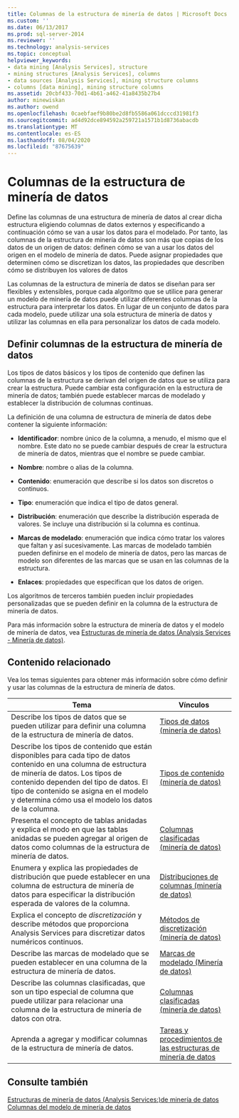 ```yaml
---
title: Columnas de la estructura de minería de datos | Microsoft Docs
ms.custom: ''
ms.date: 06/13/2017
ms.prod: sql-server-2014
ms.reviewer: ''
ms.technology: analysis-services
ms.topic: conceptual
helpviewer_keywords:
- data mining [Analysis Services], structure
- mining structures [Analysis Services], columns
- data sources [Analysis Services], mining structure columns
- columns [data mining], mining structure columns
ms.assetid: 20cbf433-70d1-4b61-a462-41a8435b27b4
author: minewiskan
ms.author: owend
ms.openlocfilehash: 0caebfaef9b80be2d8fb5586a061dcccd31981f3
ms.sourcegitcommit: ad4d92dce894592a259721a1571b1d8736abacdb
ms.translationtype: MT
ms.contentlocale: es-ES
ms.lasthandoff: 08/04/2020
ms.locfileid: "87675639"
---
```

# <a name="mining-structure-columns"></a>Columnas de la estructura de minería de datos
  Define las columnas de una estructura de minería de datos al crear dicha estructura eligiendo columnas de datos externos y especificando a continuación cómo se van a usar los datos para el modelado. Por tanto, las columnas de la estructura de minería de datos son más que copias de los datos de un origen de datos: definen cómo se van a usar los datos del origen en el modelo de minería de datos. Puede asignar propiedades que determinen cómo se discretizan los datos, las propiedades que describen cómo se distribuyen los valores de datos  
  
 Las columnas de la estructura de minería de datos se diseñan para ser flexibles y extensibles, porque cada algoritmo que se utilice para generar un modelo de minería de datos puede utilizar diferentes columnas de la estructura para interpretar los datos. En lugar de un conjunto de datos para cada modelo, puede utilizar una sola estructura de minería de datos y utilizar las columnas en ella para personalizar los datos de cada modelo.  
  
## <a name="defining-mining-structure-columns"></a>Definir columnas de la estructura de minería de datos  
 Los tipos de datos básicos y los tipos de contenido que definen las columnas de la estructura se derivan del origen de datos que se utiliza para crear la estructura. Puede cambiar esta configuración en la estructura de minería de datos; también puede establecer marcas de modelado y establecer la distribución de columnas continuas.  
  
 La definición de una columna de estructura de minería de datos debe contener la siguiente información:  
  
-   **Identificador**: nombre único de la columna, a menudo, el mismo que el nombre. Este dato no se puede cambiar después de crear la estructura de minería de datos, mientras que el nombre se puede cambiar.  
  
-   **Nombre**: nombre o alias de la columna.  
  
-   **Contenido**: enumeración que describe si los datos son discretos o continuos.  
  
-   **Tipo**: enumeración que indica el tipo de datos general.  
  
-   **Distribución**: enumeración que describe la distribución esperada de valores. Se incluye una distribución si la columna es continua.  
  
-   **Marcas de modelado**: enumeración que indica cómo tratar los valores que faltan y así sucesivamente. Las marcas de modelado también pueden definirse en el modelo de minería de datos, pero las marcas de modelo son diferentes de las marcas que se usan en las columnas de la estructura.  
  
-   **Enlaces**: propiedades que especifican que los datos de origen.  
  
 Los algoritmos de terceros también pueden incluir propiedades personalizadas que se pueden definir en la columna de la estructura de minería de datos.  
  
 Para más información sobre la estructura de minería de datos y el modelo de minería de datos, vea [Estructuras de minería de datos &#40;Analysis Services - Minería de datos&#41;](mining-structures-analysis-services-data-mining.md).  
  
## <a name="related-content"></a>Contenido relacionado  
 Vea los temas siguientes para obtener más información sobre cómo definir y usar las columnas de la estructura de minería de datos.  
  
|Tema|Vínculos|  
|-----------|-----------|  
|Describe los tipos de datos que se pueden utilizar para definir una columna de la estructura de minería de datos.|[Tipos de datos &#40;minería de datos&#41;](data-types-data-mining.md)|  
|Describe los tipos de contenido que están disponibles para cada tipo de datos contenido en una columna de estructura de minería de datos. Los tipos de contenido dependen del tipo de datos. El tipo de contenido se asigna en el modelo y determina cómo usa el modelo los datos de la columna.|[Tipos de contenido &#40;minería de datos&#41;](content-types-data-mining.md)|  
|Presenta el concepto de tablas anidadas y explica el modo en que las tablas anidadas se pueden agregar al origen de datos como columnas de la estructura de minería de datos.|[Columnas clasificadas &#40;minería de datos&#41;](classified-columns-data-mining.md)|  
|Enumera y explica las propiedades de distribución que puede establecer en una columna de estructura de minería de datos para especificar la distribución esperada de valores de la columna.|[Distribuciones de columnas &#40;minería de datos&#41;](column-distributions-data-mining.md)|  
|Explica el concepto de *discretización* y describe métodos que proporciona Analysis Services para discretizar datos numéricos continuos.|[Métodos de discretización &#40;minería de datos&#41;](discretization-methods-data-mining.md)|  
|Describe las marcas de modelado que se pueden establecer en una columna de la estructura de minería de datos.|[Marcas de modelado &#40;Minería de datos&#41;](modeling-flags-data-mining.md)|  
|Describe las columnas clasificadas, que son un tipo especial de columna que puede utilizar para relacionar una columna de la estructura de minería de datos con otra.|[Columnas clasificadas &#40;minería de datos&#41;](classified-columns-data-mining.md)|  
|Aprenda a agregar y modificar columnas de la estructura de minería de datos.|[Tareas y procedimientos de las estructuras de minería de datos](mining-structure-tasks-and-how-tos.md)|  
  
## <a name="see-also"></a>Consulte también  
 [Estructuras de minería de datos &#40;Analysis Services:&#41;de minería de datos](mining-structures-analysis-services-data-mining.md)   
 [Columnas del modelo de minería de datos](mining-model-columns.md)  
  
  
